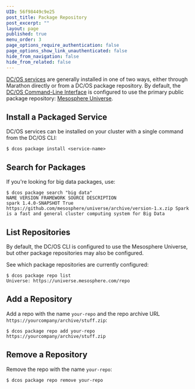 ```yaml
---
UID: 56f98449c9e25
post_title: Package Repository
post_excerpt: ""
layout: page
published: true
menu_order: 3
page_options_require_authentication: false
page_options_show_link_unauthenticated: false
hide_from_navigation: false
hide_from_related: false
---
```

[DC/OS services][1] are generally installed in one of two ways, either through Marathon directly or from a DC/OS package repository. By default, the [DC/OS Command-Line Interface][2] is configured to use the primary public package repository: [Mesosphere Universe][1].

## Install a Packaged Service

DC/OS services can be installed on your cluster with a single command from the DC/OS CLI:

    $ dcos package install <service-name>
    

## Search for Packages

If you're looking for big data packages, use:

    $ dcos package search "big data"
    NAME VERSION FRAMEWORK SOURCE DESCRIPTION
    spark 1.4.0-SNAPSHOT True https://github.com/mesosphere/universe/archive/version-1.x.zip Spark is a fast and general cluster computing system for Big Data
    

## List Repositories

By default, the DC/OS CLI is configured to use the Mesosphere Universe, but other package repositories may also be configured.

See which package repositories are currently configured:

    $ dcos package repo list
    Universe: https://universe.mesosphere.com/repo
    

## Add a Repository

Add a repo with the name `your-repo` and the repo archive URL `https://yourcompany/archive/stuff.zip`:

    $ dcos package repo add your-repo https://yourcompany/archive/stuff.zip
    

## Remove a Repository

Remove the repo with the name `your-repo`:

    $ dcos package repo remove your-repo

 [1]: /usage/services/
 [2]: /usage/cli/